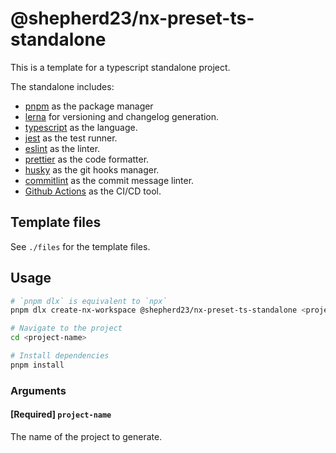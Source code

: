 # @shepherd23/nx-preset-ts-standalone

This is a template for a typescript standalone project.

The standalone includes:

- [pnpm](https://pnpm.io/) as the package manager
- [lerna](https://lerna.js.org/) for versioning and changelog generation.
- [typescript](https://www.typescriptlang.org/) as the language.
- [jest](https://jestjs.io/) as the test runner.
- [eslint](https://eslint.org/) as the linter.
- [prettier](https://prettier.io/) as the code formatter.
- [husky](https://typicode.github.io/husky/#/) as the git hooks manager.
- [commitlint](https://commitlint.js.org/#/) as the commit message linter.
- [Github Actions](https://docs.github.com/actions) as the CI/CD tool.

## Template files

See `./files` for the template files.

## Usage

```bash
# `pnpm dlx` is equivalent to `npx`
pnpm dlx create-nx-workspace @shepherd23/nx-preset-ts-standalone <project-name>

# Navigate to the project
cd <project-name>

# Install dependencies
pnpm install
```

### Arguments

#### [Required] `project-name`

The name of the project to generate. 
